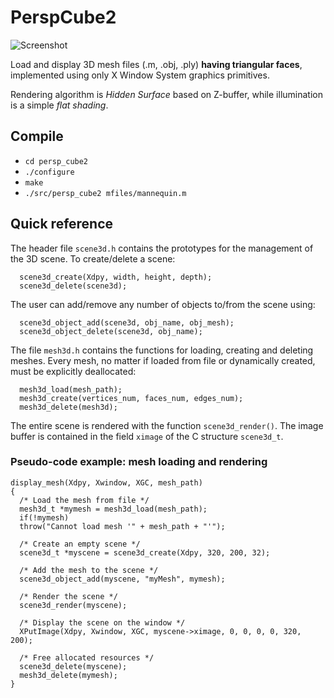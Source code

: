 PerspCube2
==========

![Screenshot](https://raw.github.com/andreasimonetto/persp_cube2/master/images/screenshot1.png)

Load and display 3D mesh files (.m, .obj, .ply) **having triangular faces**,
implemented using only X Window System graphics primitives.

Rendering algorithm is _Hidden Surface_ based on Z-buffer, while illumination
is a simple _flat shading_.

Compile
-------
- `cd persp_cube2`
- `./configure`
- `make`
- `./src/persp_cube2 mfiles/mannequin.m`

Quick reference
---------------

The header file `scene3d.h` contains the prototypes for the management of
the 3D scene. To create/delete a scene:

```
  scene3d_create(Xdpy, width, height, depth);
  scene3d_delete(scene3d);
```

The user can add/remove any number of objects to/from the scene using:

```
  scene3d_object_add(scene3d, obj_name, obj_mesh);
  scene3d_object_delete(scene3d, obj_name);
```

The file `mesh3d.h` contains the functions for loading, creating and deleting
meshes. Every mesh, no matter if loaded from file or dynamically created, must
be explicitly deallocated:

```
  mesh3d_load(mesh_path);
  mesh3d_create(vertices_num, faces_num, edges_num);
  mesh3d_delete(mesh3d);
```

The entire scene is rendered with the function `scene3d_render()`. The image
buffer is contained in the field `ximage` of the C structure `scene3d_t`.

### Pseudo-code example: mesh loading and rendering

```
display_mesh(Xdpy, Xwindow, XGC, mesh_path)
{
  /* Load the mesh from file */
  mesh3d_t *mymesh = mesh3d_load(mesh_path);
  if(!mymesh)
  throw("Cannot load mesh '" + mesh_path + "'");

  /* Create an empty scene */
  scene3d_t *myscene = scene3d_create(Xdpy, 320, 200, 32);

  /* Add the mesh to the scene */
  scene3d_object_add(myscene, "myMesh", mymesh);

  /* Render the scene */
  scene3d_render(myscene);

  /* Display the scene on the window */
  XPutImage(Xdpy, Xwindow, XGC, myscene->ximage, 0, 0, 0, 0, 320, 200);

  /* Free allocated resources */
  scene3d_delete(myscene);
  mesh3d_delete(mymesh);
}
```
